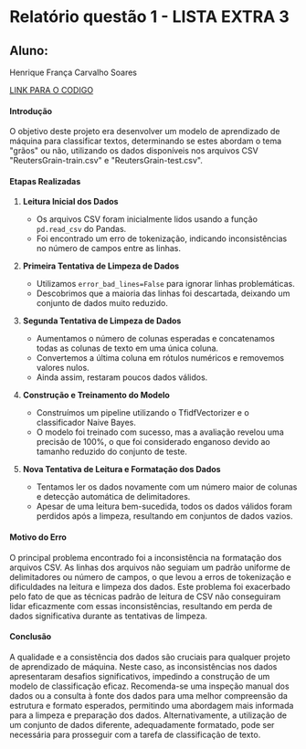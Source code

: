 # Relatório questão 1 - LISTA EXTRA 3

## Aluno:
Henrique França Carvalho Soares

[LINK PARA O CODIGO]()

#### Introdução
O objetivo deste projeto era desenvolver um modelo de aprendizado de máquina para classificar textos, determinando se estes abordam o tema "grãos" ou não, utilizando os dados disponíveis nos arquivos CSV "ReutersGrain-train.csv" e "ReutersGrain-test.csv".

#### Etapas Realizadas

1. **Leitura Inicial dos Dados**
   - Os arquivos CSV foram inicialmente lidos usando a função `pd.read_csv` do Pandas.
   - Foi encontrado um erro de tokenização, indicando inconsistências no número de campos entre as linhas.

2. **Primeira Tentativa de Limpeza de Dados**
   - Utilizamos `error_bad_lines=False` para ignorar linhas problemáticas.
   - Descobrimos que a maioria das linhas foi descartada, deixando um conjunto de dados muito reduzido.

3. **Segunda Tentativa de Limpeza de Dados**
   - Aumentamos o número de colunas esperadas e concatenamos todas as colunas de texto em uma única coluna.
   - Convertemos a última coluna em rótulos numéricos e removemos valores nulos.
   - Ainda assim, restaram poucos dados válidos.

4. **Construção e Treinamento do Modelo**
   - Construímos um pipeline utilizando o TfidfVectorizer e o classificador Naive Bayes.
   - O modelo foi treinado com sucesso, mas a avaliação revelou uma precisão de 100%, o que foi considerado enganoso devido ao tamanho reduzido do conjunto de teste.

5. **Nova Tentativa de Leitura e Formatação dos Dados**
   - Tentamos ler os dados novamente com um número maior de colunas e detecção automática de delimitadores.
   - Apesar de uma leitura bem-sucedida, todos os dados válidos foram perdidos após a limpeza, resultando em conjuntos de dados vazios.

#### Motivo do Erro
O principal problema encontrado foi a inconsistência na formatação dos arquivos CSV. As linhas dos arquivos não seguiam um padrão uniforme de delimitadores ou número de campos, o que levou a erros de tokenização e dificuldades na leitura e limpeza dos dados. Este problema foi exacerbado pelo fato de que as técnicas padrão de leitura de CSV não conseguiram lidar eficazmente com essas inconsistências, resultando em perda de dados significativa durante as tentativas de limpeza.

#### Conclusão
A qualidade e a consistência dos dados são cruciais para qualquer projeto de aprendizado de máquina. Neste caso, as inconsistências nos dados apresentaram desafios significativos, impedindo a construção de um modelo de classificação eficaz. Recomenda-se uma inspeção manual dos dados ou a consulta à fonte dos dados para uma melhor compreensão da estrutura e formato esperados, permitindo uma abordagem mais informada para a limpeza e preparação dos dados. Alternativamente, a utilização de um conjunto de dados diferente, adequadamente formatado, pode ser necessária para prosseguir com a tarefa de classificação de texto.
